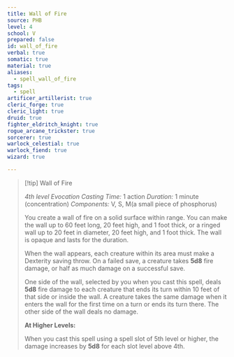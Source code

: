 ```yaml
---
title: Wall of Fire
source: PHB
level: 4
school: V
prepared: false
id: wall_of_fire
verbal: true
somatic: true
material: true
aliases:
  - spell_wall_of_fire
tags:
  - spell
artificer_artillerist: true
cleric_forge: true
cleric_light: true
druid: true
fighter_eldritch_knight: true
rogue_arcane_trickster: true
sorcerer: true
warlock_celestial: true
warlock_fiend: true
wizard: true

---
```

>[!tip] Wall of Fire
>
> *4th level Evocation*
> *Casting Time:* 1 action
> *Duration:* 1 minute (concentration)
> *Components:* V, S, M(a small piece of phosphorus)
>
>You create a wall of fire on a solid surface within range. You can make the wall up to 60 feet long, 20 feet high, and 1 foot thick, or a ringed wall up to 20 feet in diameter, 20 feet high, and 1 foot thick. The wall is opaque and lasts for the duration.
>
>When the wall appears, each creature within its area must make a Dexterity saving throw. On a failed save, a creature takes **5d8** fire damage, or half as much damage on a successful save.
>
>One side of the wall, selected by you when you cast this spell, deals **5d8** fire damage to each creature that ends its turn within 10 feet of that side or inside the wall. A creature takes the same damage when it enters the wall for the first time on a turn or ends its turn there. The other side of the wall deals no damage.
>
>**At Higher Levels:**
>
>When you cast this spell using a spell slot of 5th level or higher, the damage increases by **5d8** for each slot level above 4th.
>

